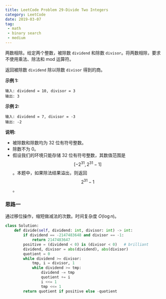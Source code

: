 ```yaml
---
title: LeetCode Problem 29-Divide Two Integers
category: LeetCode
date: 2019-03-07
tag:
 - math
 - binary search
 - medium
---
```


两数相除。给定两个整数，被除数 `dividend` 和除数 `divisor`。将两数相除，要求不使用乘法、除法和 mod 运算符。

返回被除数 `dividend` 除以除数 `divisor` 得到的商。

**示例 1:**

```
输入: dividend = 10, divisor = 3
输出: 3
```

**示例 2:**

```
输入: dividend = 7, divisor = -3
输出: -2
```

**说明:**

- 被除数和除数均为 32 位有符号整数。
- 除数不为 0。
- 假设我们的环境只能存储 32 位有符号整数，其数值范围是 $$[−2^{31},  2^{31} − 1]$$。本题中，如果除法结果溢出，则返回 $$2^{31} − 1$$。

### 思路一

通过移位操作，缩短做减法的次数。时间复杂度 $O(\log n)$。

```python
class Solution:
    def divide(self, dividend: int, divisor: int) -> int:
        if dividend == -2147483648 and divisor == -1:
            return 2147483647
        positive = (dividend < 0) is (divisor < 0)   # brilliant
        dividend, divisor = abs(dividend), abs(divisor)
        quotient = 0
        while dividend >= divisor:
            tmp, i = divisor, 1
            while dividend >= tmp:
                dividend -= tmp
                quotient += i
                i <<= 1
                tmp <<= 1
        return quotient if positive else -quotient
```
